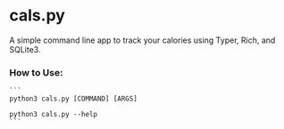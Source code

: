 # cals.py
A simple command line app to track your calories using Typer, Rich, and SQLite3.

### How to Use:
    ```
    python3 cals.py [COMMAND] [ARGS]
    
    python3 cals.py --help
    ```

